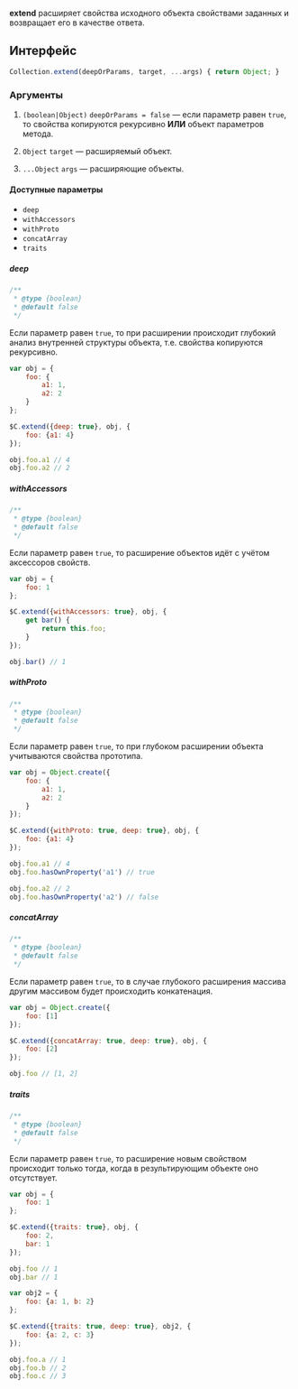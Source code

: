 **extend** расширяет свойства исходного объекта свойствами заданных и возвращает его в качестве ответа.

## Интерфейс

```js
Collection.extend(deepOrParams, target, ...args) { return Object; }
```

### Аргументы

1. `(boolean|Object)` `deepOrParams = false` — если параметр равен `true`, то свойства копируются рекурсивно **ИЛИ** объект параметров метода.

2. `Object` `target` — расширяемый объект.
3. `...Object` `args` — расширяющие объекты.

#### Доступные параметры

* `deep`
* `withAccessors`
* `withProto`
* `concatArray`
* `traits`

##### deep

```js
/**
 * @type {boolean}
 * @default false
 */
```

Если параметр равен `true`, то при расширении происходит глубокий анализ внутренней структуры объекта, т.е. свойства копируются рекурсивно.

```js
var obj = {
	foo: {
		a1: 1,
		a2: 2
	}
};

$C.extend({deep: true}, obj, {
	foo: {a1: 4}
});

obj.foo.a1 // 4
obj.foo.a2 // 2
```

##### withAccessors

```js
/**
 * @type {boolean}
 * @default false
 */
```

Если параметр равен `true`, то расширение объектов идёт с учётом аксессоров свойств.

```js
var obj = {
	foo: 1
};

$C.extend({withAccessors: true}, obj, {
	get bar() {
		return this.foo;
	}
});

obj.bar() // 1
```

##### withProto

```js
/**
 * @type {boolean}
 * @default false
 */
```

Если параметр равен `true`, то при глубоком расширении объекта учитываются свойства прототипа.

```js
var obj = Object.create({
	foo: {
		a1: 1,
		a2: 2
	}
});

$C.extend({withProto: true, deep: true}, obj, {
	foo: {a1: 4}
});

obj.foo.a1 // 4
obj.foo.hasOwnProperty('a1') // true

obj.foo.a2 // 2
obj.foo.hasOwnProperty('a2') // false
```

##### concatArray

```js
/**
 * @type {boolean}
 * @default false
 */
```

Если параметр равен `true`, то в случае глубокого расширения массива другим массивом будет происходить конкатенация.

```js
var obj = Object.create({
	foo: [1]
});

$C.extend({concatArray: true, deep: true}, obj, {
	foo: [2]
});

obj.foo // [1, 2]
```

##### traits

```js
/**
 * @type {boolean}
 * @default false
 */
```

Если параметр равен `true`, то расширение новым свойством происходит только тогда, когда в результирующим объекте оно отсутствует.

```js
var obj = {
	foo: 1
};

$C.extend({traits: true}, obj, {
	foo: 2,
	bar: 1
});

obj.foo // 1
obj.bar // 1

var obj2 = {
	foo: {a: 1, b: 2}
};

$C.extend({traits: true, deep: true}, obj2, {
	foo: {a: 2, c: 3}
});

obj.foo.a // 1
obj.foo.b // 2
obj.foo.c // 3
```